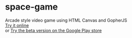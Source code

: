 # space-game
Arcade style video game using HTML Canvas and GopherJS<br />
[Try it online](https://storage.googleapis.com/space-ship/index.html)<br />
or [Try the beta version on the Google Play store](https://play.google.com/store/apps/details?id=io.cordova.spacegame&hl=en)

